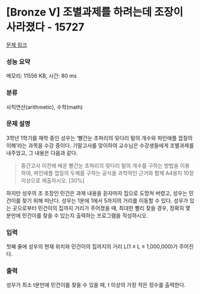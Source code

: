 # [Bronze V] 조별과제를 하려는데 조장이 사라졌다 - 15727 

[문제 링크](https://www.acmicpc.net/problem/15727) 

### 성능 요약

메모리: 11556 KB, 시간: 80 ms

### 분류

사칙연산(arithmetic), 수학(math)

### 문제 설명

<p>3학년 1학기를 재학 중인 성우는 ‘빨간눈 초파리의 뒷다리 털의 개수와 파인애플 껍질의 이해’라는 과목을 수강 중이다. 기말고사를 맞이하여 교수님은 수강생들에게 조별과제를 내주었고, 그 내용은 다음과 같다.</p>

<blockquote>
<p>중간고사 이전에 배운 빨간눈 초파리의 뒷다리 털의 개수를 구하는 방법을 이용하여, 파인애플 껍질의 두께를 구하는 공식을 과학적인 근거와 함께 A4용지 10장 이상으로 제출하시오. [30%]</p>
</blockquote>

<p>하지만 성우의 조 조장인 민건은 과제 내용을 듣자마자 집으로 도망쳐 버렸고, 성우는 민건이를 찾기 위해 떠난다. 성우는 1분에 1에서 5까지의 거리를 이동할 수 있다. 성우가 있는 곳으로부터 민건이의 집까지 거리가 주어졌을 때, 최대한 빨리 찾을 경우, 정확히 몇 분만에 민건이를 찾을 수 있는지 출력하는 프로그램을 작성하시오.</p>

### 입력 

 <p>첫째 줄에 성우의 현재 위치와 민건이의 집까지의 거리 L(1 ≤ L ≤ 1,000,000)가 주어진다.</p>

### 출력 

 <p>성우가 최소 t분만에 민건이를 찾을 수 있을 때, t 이상의 가장 작은 정수를 출력한다.</p>

